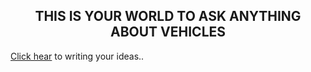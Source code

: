 <html>
  <style>
<p>{
  background-image: url('car1.jpg');
}
</style>
<body>
<h2 align="center"bgcolor="blue">THIS IS YOUR WORLD TO ASK ANYTHING ABOUT VEHICLES</h2>
<p><a href="https://vandikkaryam.github.io/Comments.github.io/">Click hear</a> to writing your ideas..</p>
</body>
</html>
